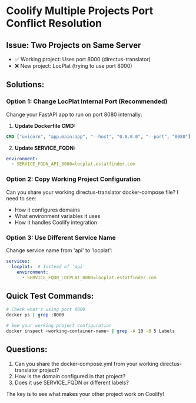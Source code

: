 # Coolify Multiple Projects Port Conflict Resolution

## Issue: Two Projects on Same Server
- ✅ Working project: Uses port 8000 (directus-translator)
- ❌ New project: LocPlat (trying to use port 8000)

## Solutions:

### Option 1: Change LocPlat Internal Port (Recommended)
Change your FastAPI app to run on port 8080 internally:

1. **Update Dockerfile CMD:**
```dockerfile
CMD ["uvicorn", "app.main:app", "--host", "0.0.0.0", "--port", "8080"]
```

2. **Update SERVICE_FQDN:**
```yaml
environment:
  - SERVICE_FQDN_API_8080=locplat.estatfinder.com
```

### Option 2: Copy Working Project Configuration
Can you share your working directus-translator docker-compose file? I need to see:
- How it configures domains
- What environment variables it uses
- How it handles Coolify integration

### Option 3: Use Different Service Name
Change service name from 'api' to 'locplat':
```yaml
services:
  locplat:  # Instead of 'api'
    environment:
      - SERVICE_FQDN_LOCPLAT_8000=locplat.estatfinder.com
```

## Quick Test Commands:
```bash
# Check what's using port 8000
docker ps | grep :8000

# See your working project configuration
docker inspect <working-container-name> | grep -A 10 -B 5 Labels
```

## Questions:
1. Can you share the docker-compose.yml from your working directus-translator project?
2. How is the domain configured in that project?
3. Does it use SERVICE_FQDN or different labels?

The key is to see what makes your other project work on Coolify!